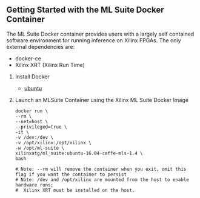 ## Getting Started with the ML Suite Docker Container
The ML Suite Docker container provides users with a largely self contained software environment for running inference on Xilinx FPGAs.
The only external dependencies are:  
- docker-ce
- Xilinx XRT (Xilinx Run Time)

1. Install Docker 
   
   - [ubuntu](https://docs.docker.com/install/linux/docker-ce/ubuntu/#install-docker-ce)
    
2. Launch an MLSuite Container using the Xilinx ML Suite Docker Image
   ```
   docker run \
   --rm \
   --net=host \
   --privileged=true \
   -it \
   -v /dev:/dev \
   -v /opt/xilinx:/opt/xilinx \
   -w /opt/ml-suite \
   xilinxatg/ml_suite:ubuntu-16.04-caffe-mls-1.4 \
   bash
   
   # Note: --rm will remove the container when you exit, omit this flag if you want the container to persist
   # Note: /dev and /opt/xilinx are mounted from the host to enable hardware runs; 
   #  Xilinx XRT must be installed on the host.
   ``` 
